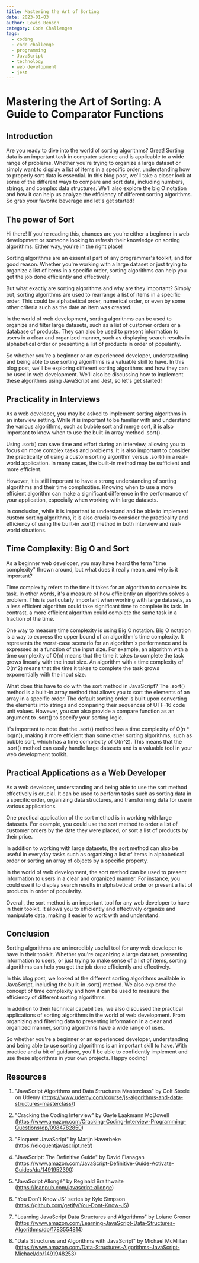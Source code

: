 ```yaml
---
title: Mastering the Art of Sorting
date: 2023-01-03
author: Lewis Benson
category: Code Challenges
tags:
  - coding
  - code challenge
  - programming
  - JavaScript
  - technology
  - web development
  - jest
---
```


<!-- @format -->

# Mastering the Art of Sorting: A Guide to Comparator Functions

## Introduction

Are you ready to dive into the world of sorting algorithms? Great! Sorting data is an important task in computer science and is applicable to a wide range of problems. Whether you're trying to organize a large dataset or simply want to display a list of items in a specific order, understanding how to properly sort data is essential. In this blog post, we'll take a closer look at some of the different ways to compare and sort data, including numbers, strings, and complex data structures. We'll also explore the big O notation and how it can help us analyze the efficiency of different sorting algorithms. So grab your favorite beverage and let's get started!

## The power of Sort

Hi there! If you're reading this, chances are you're either a beginner in web development or someone looking to refresh their knowledge on sorting algorithms. Either way, you're in the right place!

Sorting algorithms are an essential part of any programmer's toolkit, and for good reason. Whether you're working with a large dataset or just trying to organize a list of items in a specific order, sorting algorithms can help you get the job done efficiently and effectively.

But what exactly are sorting algorithms and why are they important? Simply put, sorting algorithms are used to rearrange a list of items in a specific order. This could be alphabetical order, numerical order, or even by some other criteria such as the date an item was created.

In the world of web development, sorting algorithms can be used to organize and filter large datasets, such as a list of customer orders or a database of products. They can also be used to present information to users in a clear and organized manner, such as displaying search results in alphabetical order or presenting a list of products in order of popularity.

So whether you're a beginner or an experienced developer, understanding and being able to use sorting algorithms is a valuable skill to have. In this blog post, we'll be exploring different sorting algorithms and how they can be used in web development. We'll also be discussing how to implement these algorithms using JavaScript and Jest, so let's get started!

## Practicality in Interviews

As a web developer, you may be asked to implement sorting algorithms in an interview setting. While it is important to be familiar with and understand the various algorithms, such as bubble sort and merge sort, it is also important to know when to use the built-in array method .sort().

Using .sort() can save time and effort during an interview, allowing you to focus on more complex tasks and problems. It is also important to consider the practicality of using a custom sorting algorithm versus .sort() in a real-world application. In many cases, the built-in method may be sufficient and more efficient.

However, it is still important to have a strong understanding of sorting algorithms and their time complexities. Knowing when to use a more efficient algorithm can make a significant difference in the performance of your application, especially when working with large datasets.

In conclusion, while it is important to understand and be able to implement custom sorting algorithms, it is also crucial to consider the practicality and efficiency of using the built-in .sort() method in both interview and real-world situations.

## Time Complexity: Big O and Sort

As a beginner web developer, you may have heard the term "time complexity" thrown around, but what does it really mean, and why is it important?

Time complexity refers to the time it takes for an algorithm to complete its task. In other words, it's a measure of how efficiently an algorithm solves a problem. This is particularly important when working with large datasets, as a less efficient algorithm could take significant time to complete its task. In contrast, a more efficient algorithm could complete the same task in a fraction of the time.

One way to measure time complexity is using Big O notation. Big O notation is a way to express the upper bound of an algorithm's time complexity. It represents the worst-case scenario for an algorithm's performance and is expressed as a function of the input size. For example, an algorithm with a time complexity of O(n) means that the time it takes to complete the task grows linearly with the input size. An algorithm with a time complexity of O(n^2) means that the time it takes to complete the task grows exponentially with the input size.

What does this have to do with the sort method in JavaScript? The .sort() method is a built-in array method that allows you to sort the elements of an array in a specific order. The default sorting order is built upon converting the elements into strings and comparing their sequences of UTF-16 code unit values. However, you can also provide a compare function as an argument to .sort() to specify your sorting logic.

It's important to note that the .sort() method has a time complexity of O(n \* log(n)), making it more efficient than some other sorting algorithms, such as bubble sort, which has a time complexity of O(n^2). This means that the .sort() method can easily handle large datasets and is a valuable tool in your web development toolkit.

## Practical Applications as a Web Developer

As a web developer, understanding and being able to use the sort method effectively is crucial. It can be used to perform tasks such as sorting data in a specific order, organizing data structures, and transforming data for use in various applications.

One practical application of the sort method is in working with large datasets. For example, you could use the sort method to order a list of customer orders by the date they were placed, or sort a list of products by their price.

In addition to working with large datasets, the sort method can also be useful in everyday tasks such as organizing a list of items in alphabetical order or sorting an array of objects by a specific property.

In the world of web development, the sort method can be used to present information to users in a clear and organized manner. For instance, you could use it to display search results in alphabetical order or present a list of products in order of popularity.

Overall, the sort method is an important tool for any web developer to have in their toolkit. It allows you to efficiently and effectively organize and manipulate data, making it easier to work with and understand.

## Conclusion

Sorting algorithms are an incredibly useful tool for any web developer to have in their toolkit. Whether you're organizing a large dataset, presenting information to users, or just trying to make sense of a list of items, sorting algorithms can help you get the job done efficiently and effectively.

In this blog post, we looked at the different sorting algorithms available in JavaScript, including the built-in .sort() method. We also explored the concept of time complexity and how it can be used to measure the efficiency of different sorting algorithms.

In addition to their technical capabilities, we also discussed the practical applications of sorting algorithms in the world of web development. From organizing and filtering data to presenting information in a clear and organized manner, sorting algorithms have a wide range of uses.

So whether you're a beginner or an experienced developer, understanding and being able to use sorting algorithms is an important skill to have. With practice and a bit of guidance, you'll be able to confidently implement and use these algorithms in your own projects. Happy coding!

## Resources

1. "JavaScript Algorithms and Data Structures Masterclass" by Colt Steele on Udemy (https://www.udemy.com/course/js-algorithms-and-data-structures-masterclass/)

2. "Cracking the Coding Interview" by Gayle Laakmann McDowell (https://www.amazon.com/Cracking-Coding-Interview-Programming-Questions/dp/0984782850)

3. "Eloquent JavaScript" by Marijn Haverbeke (https://eloquentjavascript.net/)

4. "JavaScript: The Definitive Guide" by David Flanagan (https://www.amazon.com/JavaScript-Definitive-Guide-Activate-Guides/dp/1491952390)

5. "JavaScript Allongé" by Reginald Braithwaite (https://leanpub.com/javascript-allonge)

6. "You Don't Know JS" series by Kyle Simpson (https://github.com/getify/You-Dont-Know-JS)

7. "Learning JavaScript Data Structures and Algorithms" by Loiane Groner (https://www.amazon.com/Learning-JavaScript-Data-Structures-Algorithms/dp/1783554814)

8. "Data Structures and Algorithms with JavaScript" by Michael McMillan (https://www.amazon.com/Data-Structures-Algorithms-JavaScript-Michael/dp/1491948253)
